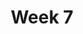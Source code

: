 ---
    title: Week 7
    weekNumber: 7
    days:
      - date: 2023-2-21
        events:
          
          "**HW 4**{: .label .label-hw } [Simulation, Sampling, and Hypothesis Testing](http://datahub.ucsd.edu/user-redirect/git-sync?repo=https://github.com/dsc-courses/dsc10-2023-wi&subPath=homeworks/hw04/hw04.ipynb)":
      - date: 2023-2-22
        events:
          "**LEC 17**{: .label .label-lecture } Permutation Testing, Bootstrapping":
            "[CIT 12.2-13.2](https://inferentialthinking.com/chapters/12/2/Causality.html)"
        
          "**DIS 7**{: .label .label-disc } Hypothesis Testing and Permutation Testing":
                
      - date: 2023-2-24
        events:
          "**LEC 18**{: .label .label-lecture } Bootstrapping, Percentiles, and Confidence Intervals":
            "[CIT 13.1-13.3](https://inferentialthinking.com/chapters/13/1/Percentiles.html)"

      - date: 2023-2-25
        events:
          
          "**Lab 5**{: .label .label-lab } [Resampling and the Bootstrap](http://datahub.ucsd.edu/user-redirect/git-sync?repo=https://github.com/dsc-courses/dsc10-2023-wi&subPath=labs/lab05/lab05.ipynb)":
---